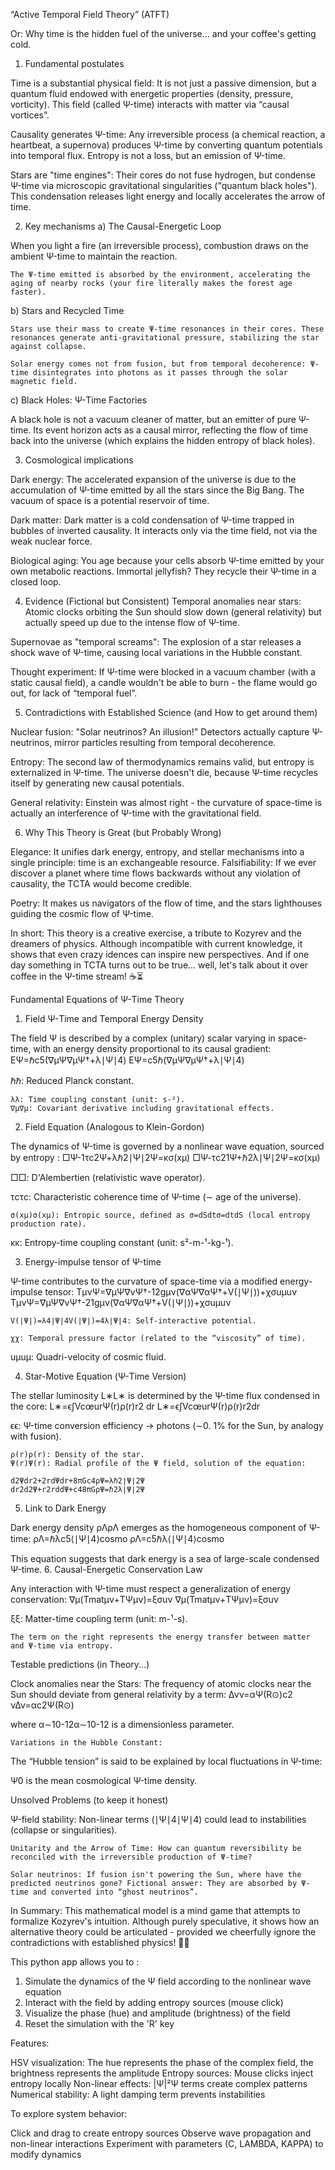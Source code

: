 “Active Temporal Field Theory” (ATFT)

Or: Why time is the hidden fuel of the universe... and your coffee's getting cold.
1. Fundamental postulates

Time is a substantial physical field:
 It is not just a passive dimension, but a quantum fluid endowed with energetic properties (density, pressure, vorticity). This field (called Ψ-time) interacts with matter via “causal vortices”.

Causality generates Ψ-time:
 Any irreversible process (a chemical reaction, a heartbeat, a supernova) produces Ψ-time by converting quantum potentials into temporal flux. Entropy is not a loss, but an emission of Ψ-time.

Stars are "time engines":
 Their cores do not fuse hydrogen, but condense Ψ-time via microscopic gravitational singularities ("quantum black holes"). This condensation releases light energy and locally accelerates the arrow of time.

2. Key mechanisms
a) The Causal-Energetic Loop

 When you light a fire (an irreversible process), combustion draws on the ambient Ψ-time to maintain the reaction.

    The Ψ-time emitted is absorbed by the environment, accelerating the aging of nearby rocks (your fire literally makes the forest age faster).

b) Stars and Recycled Time

    Stars use their mass to create Ψ-time resonances in their cores. These resonances generate anti-gravitational pressure, stabilizing the star against collapse.

    Solar energy comes not from fusion, but from temporal decoherence: Ψ-time disintegrates into photons as it passes through the solar magnetic field.

c) Black Holes: Ψ-Time Factories

 A black hole is not a vacuum cleaner of matter, but an emitter of pure Ψ-time. Its event horizon acts as a causal mirror, reflecting the flow of time back into the universe (which explains the hidden entropy of black holes).

3. Cosmological implications

Dark energy:
 The accelerated expansion of the universe is due to the accumulation of Ψ-time emitted by all the stars since the Big Bang. The vacuum of space is a potential reservoir of time.

Dark matter:
 Dark matter is a cold condensation of Ψ-time trapped in bubbles of inverted causality. It interacts only via the time field, not via the weak nuclear force.

Biological aging:
 You age because your cells absorb Ψ-time emitted by your own metabolic reactions. Immortal jellyfish? They recycle their Ψ-time in a closed loop.

4. Evidence (Fictional but Consistent)
    Temporal anomalies near stars:
 Atomic clocks orbiting the Sun should slow down (general relativity) but actually speed up due to the intense flow of Ψ-time.

Supernovae as "temporal screams":
 The explosion of a star releases a shock wave of Ψ-time, causing local variations in the Hubble constant.

Thought experiment:
 If Ψ-time were blocked in a vacuum chamber (with a static causal field), a candle wouldn't be able to burn - the flame would go out, for lack of “temporal fuel”.

5. Contradictions with Established Science (and How to get around them)

Nuclear fusion:
 "Solar neutrinos? An illusion!" Detectors actually capture Ψ-neutrinos, mirror particles resulting from temporal decoherence.

Entropy:
 The second law of thermodynamics remains valid, but entropy is externalized in Ψ-time. The universe doesn't die, because Ψ-time recycles itself by generating new causal potentials.

General relativity:
 Einstein was almost right - the curvature of space-time is actually an interference of Ψ-time with the gravitational field.

6. Why This Theory is Great (but Probably Wrong)

Elegance:
 It unifies dark energy, entropy, and stellar mechanisms into a single principle: time is an exchangeable resource.
  Falsifiability:
 If we ever discover a planet where time flows backwards without any violation of causality, the TCTA would become credible.

Poetry:
 It makes us navigators of the flow of time, and the stars lighthouses guiding the cosmic flow of Ψ-time.

In short: This theory is a creative exercise, a tribute to Kozyrev and the dreamers of physics. Although incompatible with current knowledge, it shows that even crazy idences can inspire new perspectives. And if one day something in TCTA turns out to be true... well, let's talk about it over coffee in the Ψ-time stream! ☕⏳

Fundamental Equations of Ψ-Time Theory
1. Field Ψ-Time and Temporal Energy Density

The field Ψ is described by a complex (unitary) scalar varying in space-time, with an energy density proportional to its causal gradient:
    EΨ=ℏc5(∇μΨ∇μΨ†+λ∣Ψ∣4)
    EΨ=c5ℏ(∇μΨ∇μΨ†+λ∣Ψ∣4)

 ℏℏ: Reduced Planck constant.

    λλ: Time coupling constant (unit: s-²).
    ∇μ∇μ: Covariant derivative including gravitational effects.

2. Field Equation (Analogous to Klein-Gordon)

The dynamics of Ψ-time is governed by a nonlinear wave equation, sourced by entropy :
    □Ψ-1τc2Ψ+λℏ2∣Ψ∣2Ψ=κσ(xμ)
    □Ψ-τc21Ψ+ℏ2λ∣Ψ∣2Ψ=κσ(xμ)

 □□: D'Alembertien (relativistic wave operator).

 τcτc: Characteristic coherence time of Ψ-time (∼ age of the universe).

    σ(xμ)σ(xμ): Entropic source, defined as σ=dSdtσ=dtdS (local entropy production rate).

 κκ: Entropy-time coupling constant (unit: s²-m-¹-kg-¹).

3. Energy-impulse tensor of Ψ-time

Ψ-time contributes to the curvature of space-time via a modified energy-impulse tensor:
    TμνΨ=∇μΨ∇νΨ†-12gμν(∇αΨ∇αΨ†+V(∣Ψ∣))+χσuμuν
    TμνΨ=∇μΨ∇νΨ†-21gμν(∇αΨ∇αΨ†+V(∣Ψ∣))+χσuμuν

    V(∣Ψ∣)=λ4∣Ψ∣4V(∣Ψ∣)=4λ∣Ψ∣4: Self-interactive potential.

    χχ: Temporal pressure factor (related to the “viscosity” of time).

 uμuμ: Quadri-velocity of cosmic fluid.

4. Star-Motive Equation (Ψ-Time Version)

The stellar luminosity L∗L∗ is determined by the Ψ-time flux condensed in the core:
    L∗=ϵ∫VcœurΨ(r)ρ(r)r2 dr
    L∗=ϵ∫VcœurΨ(r)ρ(r)r2dr

 ϵϵ: Ψ-time conversion efficiency → photons (∼0. 1% for the Sun, by analogy with fusion).

    ρ(r)ρ(r): Density of the star.
    Ψ(r)Ψ(r): Radial profile of the Ψ field, solution of the equation:

    d2Ψdr2+2rdΨdr+8πGc4ρΨ=λℏ2∣Ψ∣2Ψ
    dr2d2Ψ+r2rddΨ+c48πGρΨ=ℏ2λ∣Ψ∣2Ψ
5. Link to Dark Energy

Dark energy density ρΛρΛ emerges as the homogeneous component of Ψ-time:
    ρΛ=ℏλc5⟨∣Ψ∣4⟩cosmo
    ρΛ=c5ℏλ⟨∣Ψ∣4⟩cosmo

This equation suggests that dark energy is a sea of large-scale condensed Ψ-time.
6. Causal-Energetic Conservation Law

Any interaction with Ψ-time must respect a generalization of energy conservation:
    ∇μ(Tmatμν+TΨμν)=ξσuν
    ∇μ(Tmatμν+TΨμν)=ξσuν

 ξξ: Matter-time coupling term (unit: m-¹-s).

    The term on the right represents the energy transfer between matter and Ψ-time via entropy.

Testable predictions (in Theory...)

 Clock anomalies near the Stars:
 The frequency of atomic clocks near the Sun should deviate from general relativity by a term:
     Δνν=αΨ(R⊙)c2
     νΔν=αc2Ψ(R⊙)

 where α∼10-12α∼10-12 is a dimensionless parameter.

    Variations in the Hubble Constant:
 The “Hubble tension” is said to be explained by local fluctuations in Ψ-time:

   Ψ0 is the mean cosmological Ψ-time density.

Unsolved Problems (to keep it honest)

 Ψ-field stability: Non-linear terms (∣Ψ∣4∣Ψ∣4) could lead to instabilities (collapse or singularities).

    Unitarity and the Arrow of Time: How can quantum reversibility be reconciled with the irreversible production of Ψ-time?

    Solar neutrinos: If fusion isn't powering the Sun, where have the predicted neutrinos gone? Fictional answer: They are absorbed by Ψ-time and converted into “ghost neutrinos”.

In Summary: This mathematical model is a mind game that attempts to formalize Kozyrev's intuition. Although purely speculative, it shows how an alternative theory could be articulated - provided we cheerfully ignore the contradictions with established physics! 🚀🔮

This python app allows you to :

 1. Simulate the dynamics of the Ψ field according to the nonlinear wave equation
 2. Interact with the field by adding entropy sources (mouse click)
 3. Visualize the phase (hue) and amplitude (brightness) of the field
 4. Reset the simulation with the 'R' key

Features:

 HSV visualization: The hue represents the phase of the complex field, the brightness represents the amplitude
 Entropy sources: Mouse clicks inject entropy locally
 Non-linear effects: |Ψ|²Ψ terms create complex patterns
 Numerical stability: A light damping term prevents instabilities

To explore system behavior:

 Click and drag to create entropy sources
 Observe wave propagation and non-linear interactions
 Experiment with parameters (C, LAMBDA, KAPPA) to modify dynamics